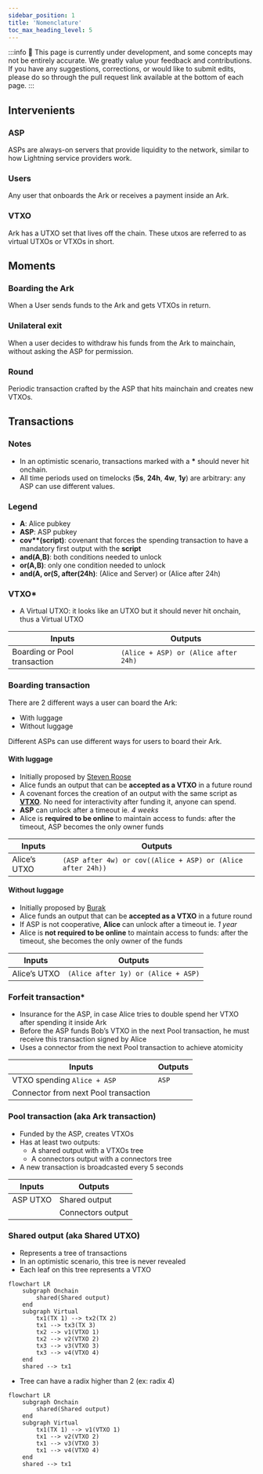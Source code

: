 ```yaml
---
sidebar_position: 1
title: 'Nomenclature'
toc_max_heading_level: 5
---
```


:::info
🚧 This page is currently under development, and some concepts may not be entirely accurate. We greatly value your feedback and contributions. If you have any suggestions, corrections, or would like to submit edits, please do so through the pull request link available at the bottom of each page.
:::

## Intervenients

### ASP

ASPs are always-on servers that provide liquidity to the network, similar to how Lightning service providers work.

### Users

Any user that onboards the Ark or receives a payment inside an Ark.

### VTXO

Ark has a UTXO set that lives off the chain. These utxos are referred to as virtual UTXOs or VTXOs in short.

## Moments

### Boarding the Ark

When a User sends funds to the Ark and gets VTXOs in return.

### Unilateral exit

When a user decides to withdraw his funds from the Ark to mainchain, without asking the ASP for permission.

### Round

Periodic transaction crafted by the ASP that hits mainchain and creates new VTXOs.

## Transactions

### Notes

- In an optimistic scenario, transactions marked with a **\*** should never hit onchain.
- All time periods used on timelocks (**5s**, **24h**, **4w**, **1y**) are arbitrary: any ASP can use different values.

### Legend

- **A**: Alice pubkey
- **ASP**: ASP pubkey
- **cov\*\*(script)**: covenant that forces the spending transaction to have a mandatory first output with the **script**
- **and(A,B)**: both conditions needed to unlock
- **or(A,B)**: only one condition needed to unlock
- **and(A, or(S, after(24h)**: (Alice and Server) or (Alice after 24h)

### VTXO\*

- A Virtual UTXO: it looks like an UTXO but it should never hit onchain, thus a Virtual UTXO

| Inputs                       | Outputs                              |
| ---------------------------- | ------------------------------------ |
| Boarding or Pool transaction | `(Alice + ASP) or (Alice after 24h)` |

### Boarding transaction

There are 2 different ways a user can board the Ark:

- With luggage
- Without luggage

Different ASPs can use different ways for users to board their Ark.

#### With luggage

- Initially proposed by [Steven Roose](https://roose.io/presentations/understanding-ark.pdf)
- Alice funds an output that can be **accepted as a VTXO** in a future round
- A covenant forces the creation of an output with the same script as [**VTXO**](#vtxo-1). No need for interactivity after funding it, anyone can spend.
- **ASP** can unlock after a timeout ie. _4 weeks_
- Alice is **required to be online** to maintain access to funds: after the timeout, ASP becomes the only owner funds

| Inputs       | Outputs                                                     |
| ------------ | ----------------------------------------------------------- |
| Alice’s UTXO | `(ASP after 4w) or cov((Alice + ASP) or (Alice after 24h))` |

#### Without luggage

- Initially proposed by [Burak](https://lists.linuxfoundation.org/pipermail/bitcoin-dev/2023-May/021694.html)
- Alice funds an output that can be **accepted as a VTXO** in a future round
- If ASP is not cooperative, **Alice** can unlock after a timeout ie. _1 year_
- Alice is **not required to be online** to maintain access to funds: after the timeout, she becomes the only owner of the funds

| Inputs       | Outputs                             |
| ------------ | ----------------------------------- |
| Alice’s UTXO | `(Alice after 1y) or (Alice + ASP)` |

### Forfeit transaction\*

- Insurance for the ASP, in case Alice tries to double spend her VTXO after spending it inside Ark
- Before the ASP funds Bob’s VTXO in the next Pool transaction, he must receive this transaction signed by Alice
- Uses a connector from the next Pool transaction to achieve atomicity

| Inputs                               | Outputs |
| ------------------------------------ | ------- |
| VTXO spending `Alice + ASP`          | `ASP`   |
| Connector from next Pool transaction |

### Pool transaction (aka Ark transaction)

- Funded by the ASP, creates VTXOs
- Has at least two outputs:
  - A shared output with a VTXOs tree
  - A connectors output with a connectors tree
- A new transaction is broadcasted every 5 seconds

| Inputs   | Outputs           |
| -------- | ----------------- |
| ASP UTXO | Shared output     |
|          | Connectors output |

### Shared output (aka Shared UTXO)

- Represents a tree of transactions
- In an optimistic scenario, this tree is never revealed
- Each leaf on this tree represents a VTXO

```mermaid
flowchart LR
    subgraph Onchain
        shared(Shared output)
    end
    subgraph Virtual
        tx1(TX 1) --> tx2(TX 2)
        tx1 --> tx3(TX 3)
        tx2 --> v1(VTXO 1)
        tx2 --> v2(VTXO 2)
        tx3 --> v3(VTXO 3)
        tx3 --> v4(VTXO 4)
    end
    shared --> tx1
```

- Tree can have a radix higher than 2 (ex: radix 4)

```mermaid
flowchart LR
    subgraph Onchain
        shared(Shared output)
    end
    subgraph Virtual
        tx1(TX 1) --> v1(VTXO 1)
        tx1 --> v2(VTXO 2)
        tx1 --> v3(VTXO 3)
        tx1 --> v4(VTXO 4)
    end
    shared --> tx1
```
